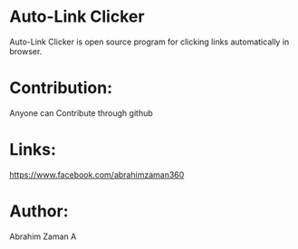 # Auto-Link Clicker
Auto-Link Clicker is open source program for clicking links automatically in browser.

# Contribution:
Anyone can Contribute through github

# Links:
https://www.facebook.com/abrahimzaman360

# Author:
 Abrahim Zaman A
